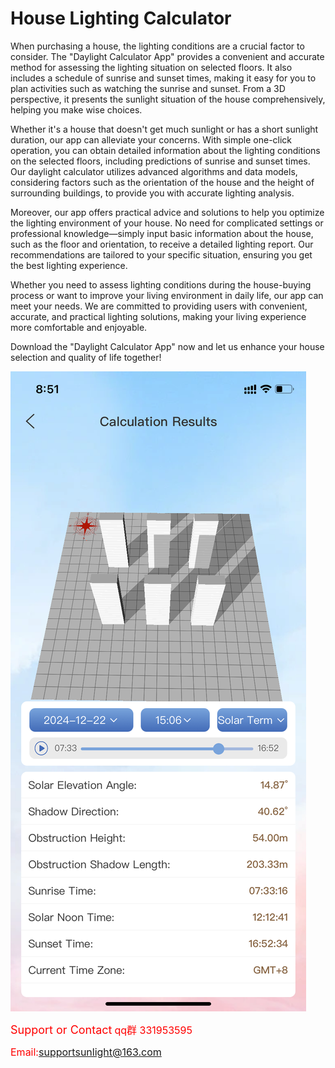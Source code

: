 # House Lighting Calculator

When purchasing a house, the lighting conditions are a crucial factor to consider. The "Daylight Calculator App" provides a convenient and accurate method for assessing the lighting situation on selected floors. It also includes a schedule of sunrise and sunset times, making it easy for you to plan activities such as watching the sunrise and sunset. From a 3D perspective, it presents the sunlight situation of the house comprehensively, helping you make wise choices.

Whether it's a house that doesn't get much sunlight or has a short sunlight duration, our app can alleviate your concerns. With simple one-click operation, you can obtain detailed information about the lighting conditions on the selected floors, including predictions of sunrise and sunset times. Our daylight calculator utilizes advanced algorithms and data models, considering factors such as the orientation of the house and the height of surrounding buildings, to provide you with accurate lighting analysis.

Moreover, our app offers practical advice and solutions to help you optimize the lighting environment of your house. No need for complicated settings or professional knowledge—simply input basic information about the house, such as the floor and orientation, to receive a detailed lighting report. Our recommendations are tailored to your specific situation, ensuring you get the best lighting experience.

Whether you need to assess lighting conditions during the house-buying process or want to improve your living environment in daily life, our app can meet your needs. We are committed to providing users with convenient, accurate, and practical lighting solutions, making your living experience more comfortable and enjoyable.

Download the "Daylight Calculator App" now and let us enhance your house selection and quality of life together!


![hi](sunlight1.PNG)

<span style="color:red; font-size:18px;">Support or Contact</span>
<span style="color:red; font-size:16px;">qq群 331953595</span>

<span style="color:red; font-size:16px;">Email:supportsunlight@163.com</span>
